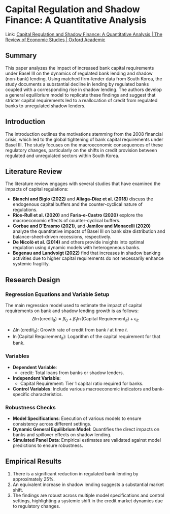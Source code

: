 # Capital Regulation and Shadow Finance: A Quantitative Analysis

Link: [Capital Regulation and Shadow Finance: A Quantitative Analysis | The Review of Economic Studies | Oxford Academic](https://academic.oup.com/restud/article/91/5/3047/7341980)

## Summary

This paper analyzes the impact of increased bank capital requirements under Basel III on the dynamics of regulated bank lending and shadow (non-bank) lending. Using matched firm-lender data from South Korea, the study documents a substantial decline in lending by regulated banks coupled with a corresponding rise in shadow lending. The authors develop a general equilibrium model to replicate these findings and suggest that stricter capital requirements led to a reallocation of credit from regulated banks to unregulated shadow lenders.

## Introduction
The introduction outlines the motivations stemming from the 2008 financial crisis, which led to the global tightening of bank capital requirements under Basel III. The study focuses on the macroeconomic consequences of these regulatory changes, particularly on the shifts in credit provision between regulated and unregulated sectors within South Korea.

## Literature Review

The literature review engages with several studies that have examined the impacts of capital regulations:
- **Bianchi and Bigio (2022)** and **Aliaga-Díaz et al. (2018)** discuss the endogenous capital buffers and the counter-cyclical nature of regulations.
- **Ríos-Rull et al. (2020)** and **Faria-e-Castro (2020)** explore the macroeconomic effects of counter-cyclical buffers.
- **Corbae and D’Erasmo (2021)**, and **Jamilov and Monacelli (2020)** analyze the quantitative impacts of Basel III on bank size distribution and balance-sheet-driven recessions, respectively.
- **De Nicolò et al. (2014)** and others provide insights into optimal regulation using dynamic models with heterogeneous banks.
- **Begenau and Landvoigt (2022)** find that increases in shadow banking activities due to higher capital requirements do not necessarily enhance systemic fragility.

## Research Design
### Regression Equations and Variable Setup
The main regression model used to estimate the impact of capital requirements on bank and shadow lending growth is as follows:
$$ \Delta \ln(\text{credit}_{it}) = \beta_0 + \beta_1 \ln(\text{Capital Requirement}_{it}) + \epsilon_{it} $$
- $\Delta \ln(\text{credit}_{it})$: Growth rate of credit from bank $i$ at time $t$.
- $\ln(\text{Capital Requirement}_{it})$: Logarithm of the capital requirement for that bank.

### Variables
- **Dependent Variable**:
  - $\text{credit}$: Total loans from banks or shadow lenders.
- **Independent Variable**:
  - $\text{Capital Requirement}$: Tier 1 capital ratio required for banks.
- **Control Variables**: Include various macroeconomic indicators and bank-specific characteristics.

### Robustness Checks
- **Model Specifications**: Execution of various models to ensure consistency across different settings.
- **Dynamic General Equilibrium Model**: Quantifies the direct impacts on banks and spillover effects on shadow lending.
- **Simulated Panel Data**: Empirical estimates are validated against model predictions to ensure robustness.

## Empirical Results

1. There is a significant reduction in regulated bank lending by approximately 25%.
2. An equivalent increase in shadow lending suggests a substantial market shift.
3. The findings are robust across multiple model specifications and control settings, highlighting a systemic shift in the credit market dynamics due to regulatory changes.